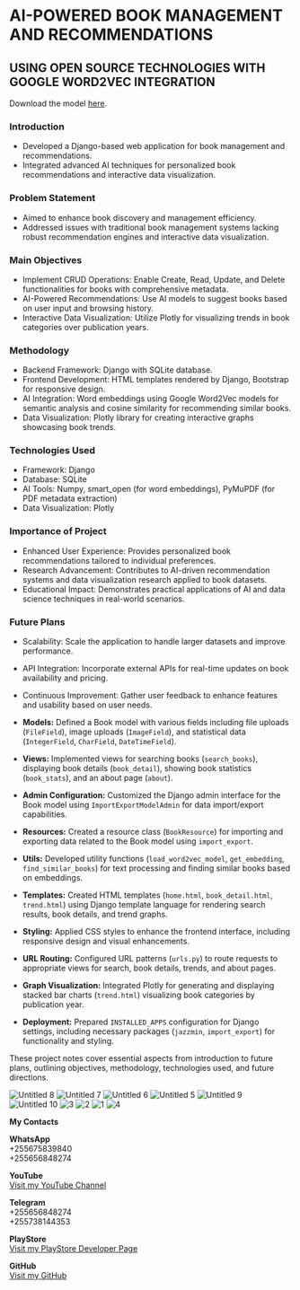 # AI-POWERED BOOK MANAGEMENT AND RECOMMENDATIONS 
## USING OPEN SOURCE TECHNOLOGIES WITH GOOGLE WORD2VEC INTEGRATION

Download the model [here](https://drive.google.com/file/d/1eqFnBD_KstlCuouskJgHGhRNyW33LeKT/view?usp=sharing).

### Introduction
- Developed a Django-based web application for book management and recommendations.
- Integrated advanced AI techniques for personalized book recommendations and interactive data visualization.

### Problem Statement
- Aimed to enhance book discovery and management efficiency.
- Addressed issues with traditional book management systems lacking robust recommendation engines and interactive data visualization.

### Main Objectives
- Implement CRUD Operations: Enable Create, Read, Update, and Delete functionalities for books with comprehensive metadata.
- AI-Powered Recommendations: Use AI models to suggest books based on user input and browsing history.
- Interactive Data Visualization: Utilize Plotly for visualizing trends in book categories over publication years.

### Methodology
- Backend Framework: Django with SQLite database.
- Frontend Development: HTML templates rendered by Django, Bootstrap for responsive design.
- AI Integration: Word embeddings using Google Word2Vec models for semantic analysis and cosine similarity for recommending similar books.
- Data Visualization: Plotly library for creating interactive graphs showcasing book trends.

### Technologies Used
- Framework: Django
- Database: SQLite
- AI Tools: Numpy, smart_open (for word embeddings), PyMuPDF (for PDF metadata extraction)
- Data Visualization: Plotly

### Importance of Project
- Enhanced User Experience: Provides personalized book recommendations tailored to individual preferences.
- Research Advancement: Contributes to AI-driven recommendation systems and data visualization research applied to book datasets.
- Educational Impact: Demonstrates practical applications of AI and data science techniques in real-world scenarios.

### Future Plans
- Scalability: Scale the application to handle larger datasets and improve performance.
- API Integration: Incorporate external APIs for real-time updates on book availability and pricing.
- Continuous Improvement: Gather user feedback to enhance features and usability based on user needs.

- **Models:** Defined a Book model with various fields including file uploads (`FileField`), image uploads (`ImageField`), and statistical data (`IntegerField`, `CharField`, `DateTimeField`).

- **Views:** Implemented views for searching books (`search_books`), displaying book details (`book_detail`), showing book statistics (`book_stats`), and an about page (`about`).

- **Admin Configuration:** Customized the Django admin interface for the Book model using `ImportExportModelAdmin` for data import/export capabilities.

- **Resources:** Created a resource class (`BookResource`) for importing and exporting data related to the Book model using `import_export`.

- **Utils:** Developed utility functions (`load_word2vec_model`, `get_embedding`, `find_similar_books`) for text processing and finding similar books based on embeddings.

- **Templates:** Created HTML templates (`home.html`, `book_detail.html`, `trend.html`) using Django template language for rendering search results, book details, and trend graphs.

- **Styling:** Applied CSS styles to enhance the frontend interface, including responsive design and visual enhancements.

- **URL Routing:** Configured URL patterns (`urls.py`) to route requests to appropriate views for search, book details, trends, and about pages.

- **Graph Visualization:** Integrated Plotly for generating and displaying stacked bar charts (`trend.html`) visualizing book categories by publication year.

- **Deployment:** Prepared `INSTALLED_APPS` configuration for Django settings, including necessary packages (`jazzmin`, `import_export`) for functionality and styling.

These project notes cover essential aspects from introduction to future plans, outlining objectives, methodology, technologies used, and future directions.





![Untitled 8](https://github.com/user-attachments/assets/34d2d148-c48e-4dcf-9d2a-17ca39ccab18)
![Untitled 7](https://github.com/user-attachments/assets/85808633-6ae3-4e5c-81c4-f4129525e935)
![Untitled 6](https://github.com/user-attachments/assets/a35ac119-d6ff-47ab-9e00-b6afb9f8d236)
![Untitled 5](https://github.com/user-attachments/assets/0b2ce69c-1271-4b03-8474-e51b0c171338)
![Untitled 9](https://github.com/user-attachments/assets/9bab035e-6c67-4fae-a5c0-aad5fc521232)
![Untitled 10](https://github.com/user-attachments/assets/a8f9f255-e655-420d-880b-f397f5c9c2c6)
![3](https://github.com/user-attachments/assets/09f60d4d-1149-49d2-91f5-913faf11b846)
![2](https://github.com/user-attachments/assets/a413ab1c-ab0f-467c-8379-9388a071d2a1)
![1](https://github.com/user-attachments/assets/49023df3-7062-4047-9f78-9e9bebf7e00f)
![4](https://github.com/user-attachments/assets/f07dd0d3-1453-42b6-87f5-9ffcb988e531)

**My Contacts**

**WhatsApp**  
+255675839840  
+255656848274

**YouTube**  
[Visit my YouTube Channel](https://www.youtube.com/channel/UCjepDdFYKzVHFiOhsiVVffQ)

**Telegram**  
+255656848274  
+255738144353

**PlayStore**  
[Visit my PlayStore Developer Page](https://play.google.com/store/apps/dev?id=7334720987169992827&hl=en_US&pli=1)

**GitHub**  
[Visit my GitHub](https://github.com/shamiraty/)

